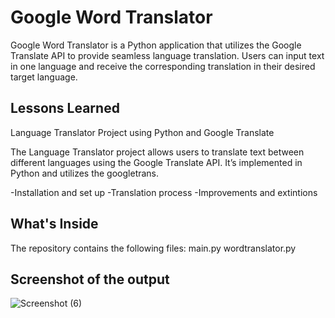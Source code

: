 
# Google Word Translator

Google Word Translator is a Python application that utilizes the Google Translate API to provide seamless language translation. Users can input text in one language and receive the corresponding translation in their desired target language.


## Lessons Learned

Language Translator Project using Python and Google Translate

The Language Translator project allows users to translate text between different languages using the Google Translate API. It’s implemented in Python and utilizes the googletrans.

-Installation and set up
-Translation process 
-Improvements and extintions


## What's Inside
The repository contains the following files:
main.py
wordtranslator.py

## Screenshot of the output
![Screenshot (6)](https://github.com/YashithaSrinivas11/Word_Translator/assets/140518506/aa9c6c1e-426e-49fe-a8f9-f15990fb13ec)





